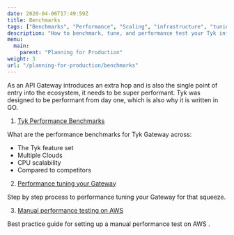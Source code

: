 ```yaml
---
date: 2020-04-06T17:49:59Z
title: Benchmarks
tags: ["Benchmarks", "Performance", "Scaling", "infrastructure", "tuning"]
description: "How to benchmark, tune, and performance test your Tyk infrastructure"
menu:
  main:
    parent: "Planning for Production"
weight: 3
url: "/planning-for-production/benchmarks"
---
```


As an API Gateway introduces an extra hop and is also the single point of entry into the ecosystem, it needs to be super performant.  Tyk was designed to be performant from day one, which is also why it is written in GO.


1. [Tyk Performance Benchmarks][0]

What are the performance benchmarks for Tyk Gateway across:
- The Tyk feature set
- Multiple Clouds
- CPU scalability
- Compared to competitors


2. [Performance tuning your Gateway][1]

Step by step process to performance tuning your Gateway for that squeeze.

3. [Manual performance testing on AWS][2]

Best practice guide for setting up a manual performance test on AWS .




[0]: https://tyk.io/blog/performance-benchmarks
[1]: https://tyk.io/performance-tuning-your-tyk-api-gateway/
[2]: https://tyk.io/a-manual-for-simple-performance-testing-with-tyk-on-aws/
